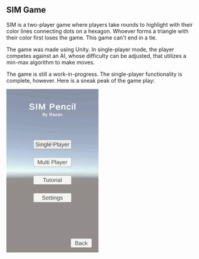 ## SIM Game
SIM is a two-player game where players take rounds to highlight with their color lines connecting dots on a hexagon. Whoever forms a triangle with their color first loses the game. This game can't end in a tie.

The game was made using Unity. In single-player mode, the player competes against an AI, whose difficulty can be adjusted, that utilizes a min-max algorithm to make moves.

The game is still a work-in-progress. The single-player functionality is complete, however. Here is a sneak peak of the game play:

![](sim-pencil.gif)

